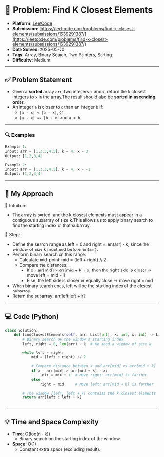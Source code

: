 # 🧲 Problem: Find K Closest Elements

- **Platform**: [LeetCode](https://leetcode.com/problems/find-k-closest-elements/description/)
- **Submission**: [https://leetcode.com/problems/find-k-closest-elements/submissions/1639291387/](https://leetcode.com/problems/find-k-closest-elements/submissions/1639291387/)
- **Date Solved**: 2025-05-20
- **Tags**: Array, Binary Search, Two Pointers, Sorting
- **Difficulty**: Medium

---

## ✅ Problem Statement
- Given a **sorted** array `arr`, two integers `k` and `x`, return the `k` closest integers to `x` in the array.The result should also be **sorted in ascending order**.
- An integer `a` is closer to `x` than an integer `b` if:
    - `|a - x| < |b - x|`, or  
    - `|a - x| == |b - x|` and `a < b`

---

### 🔍 Examples

```python
Example 1:
Input: arr = [1,2,3,4,5], k = 4, x = 3
Output: [1,2,3,4]

Example 2:
Input: arr = [1,2,3,4,5], k = 4, x = -1
Output: [1,2,3,4]

```
---

## 🚀 My Approach
🔸 Intuition:
- The array is sorted, and the k closest elements must appear in a contiguous subarray of size k.This allows us to apply binary search to find the starting index of that subarray.

🔸 Steps:
- Define the search range as left = 0 and right = len(arr) - k, since the window of size k must end before len(arr).
- Perform binary search on this range:
    - Calculate mid-point: mid = (left + right) // 2
    - Compare the distances:
       - If x - arr[mid] > arr[mid + k] - x, then the right side is closer → move left = mid + 1
       - Else, the left side is closer or equally close → move right = mid
- When binary search ends, left will be the starting index of the closest subarray.
- Return the subarray: arr[left:left + k]

---

## 💻 Code (Python)

```python
class Solution:
    def findClosestElements(self, arr: List[int], k: int, x: int) -> List[int]:
        # Binary search on the window's starting index
        left, right = 0, len(arr) - k  # We need a window of size k

        while left < right:
            mid = (left + right) // 2

            # Compare distance between x and arr[mid] vs arr[mid + k]
            if x - arr[mid] > arr[mid + k] - x:
                left = mid + 1  # Move right: arr[mid] is farther
            else:
                right = mid     # Move left: arr[mid + k] is farther

        # The window [left, left + k) contains the k closest elements
        return arr[left : left + k]
        
```

---

## 💡 Time and Space Complexity
- **Time**: O(log(n - k))
    - Binary search on the starting index of the window.
- **Space**: O(1)
    - Constant extra space (excluding result).
